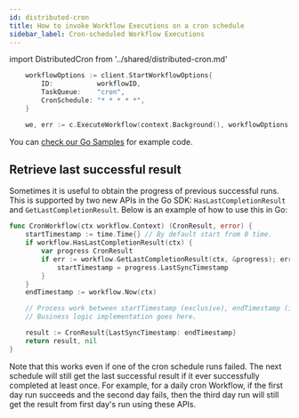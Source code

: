 ```yaml
---
id: distributed-cron
title: How to invoke Workflow Executions on a cron schedule
sidebar_label: Cron-scheduled Workflow Executions
---
```


import DistributedCron from '../shared/distributed-cron.md'

<DistributedCron docUrl="https://pkg.go.dev/go.temporal.io/sdk/internal#StartWorkflowOptions">

```go
	workflowOptions := client.StartWorkflowOptions{
		ID:           workflowID,
		TaskQueue:    "cron",
		CronSchedule: "* * * * *",
	}

	we, err := c.ExecuteWorkflow(context.Background(), workflowOptions, cron.SampleCronWorkflow)
```

You can [check our Go Samples](https://github.com/temporalio/samples-go/tree/master/cron) for example code.

</DistributedCron>

## Retrieve last successful result

Sometimes it is useful to obtain the progress of previous successful runs.
This is supported by two new APIs in the Go SDK:
`HasLastCompletionResult` and `GetLastCompletionResult`. Below is an example of how
to use this in Go:

```go
func CronWorkflow(ctx workflow.Context) (CronResult, error) {
    startTimestamp := time.Time{} // By default start from 0 time.
    if workflow.HasLastCompletionResult(ctx) {
        var progress CronResult
        if err := workflow.GetLastCompletionResult(ctx, &progress); err == nil {
            startTimestamp = progress.LastSyncTimestamp
        }
    }
    endTimestamp := workflow.Now(ctx)

    // Process work between startTimestamp (exclusive), endTimestamp (inclusive).
    // Business logic implementation goes here.

    result := CronResult{LastSyncTimestamp: endTimestamp}
    return result, nil
}
```

Note that this works even if one of the cron schedule runs failed. The
next schedule will still get the last successful result if it ever successfully
completed at least once. For example, for a daily cron Workflow, if the first day
run succeeds and the second day fails, then the third day run will still get
the result from first day's run using these APIs.
